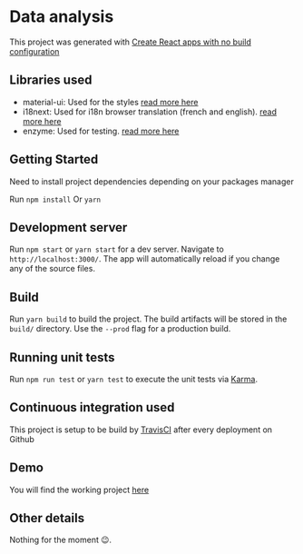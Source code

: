 # Data analysis

This project was generated with [Create React apps with no build configuration](https://github.com/facebook/create-react-app)

## Libraries used
- material-ui: Used for the styles [read more here](https://material-ui.com/)
- i18next: Used for i18n browser translation (french and english). [read more here](https://react.i18next.com/)
- enzyme: Used for testing. [read more here](https://airbnb.io/enzyme/)

## Getting Started

Need to install project dependencies depending on your packages manager

Run `npm install` Or `yarn`

## Development server

Run `npm start` or `yarn start` for a dev server. Navigate to `http://localhost:3000/`. The app will automatically reload if you change any of the source files.

## Build

Run `yarn build` to build the project. The build artifacts will be stored in the `build/` directory. Use the `--prod` flag for a production build.

## Running unit tests

Run `npm run test` or `yarn test` to execute the unit tests via [Karma](https://karma-runner.github.io).

## Continuous integration used

This project is setup to be build by [TravisCI](https://travis-ci.com/) after every deployment on Github

## Demo
You will find the working project [here](https://www.heroku.com#/)

## Other details
Nothing for the moment 😉.

